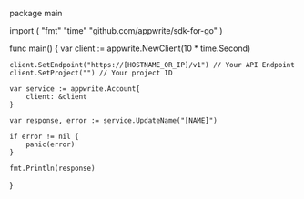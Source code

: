 package main

import (
    "fmt"
    "time"
    "github.com/appwrite/sdk-for-go"
)

func main() {
    var client := appwrite.NewClient(10 * time.Second)

    client.SetEndpoint("https://[HOSTNAME_OR_IP]/v1") // Your API Endpoint
    client.SetProject("") // Your project ID

    var service := appwrite.Account{
        client: &client
    }

    var response, error := service.UpdateName("[NAME]")

    if error != nil {
        panic(error)
    }

    fmt.Println(response)
}
